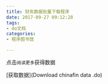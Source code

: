 ```yaml
---
title: 财务数据批量下载程序
date: 2017-09-27 09:12:28
tags:
- do文档
categories: 
- 程序图书馆

---
```


点击`阅读更多`获得数据

<!--more-->

[获取数据](Download chinafin data .do)